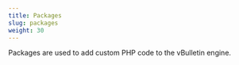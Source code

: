 ```yaml
---
title: Packages
slug: packages
weight: 30
---
```


Packages are used to add custom PHP code to the vBulletin engine.